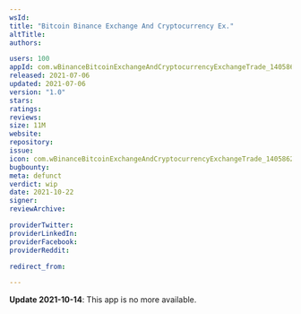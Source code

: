 ```yaml
---
wsId: 
title: "Bitcoin Binance Exchange And Cryptocurrency Ex."
altTitle: 
authors:

users: 100
appId: com.wBinanceBitcoinExchangeAndCryptocurrencyExchangeTrade_14058627
released: 2021-07-06
updated: 2021-07-06
version: "1.0"
stars: 
ratings: 
reviews: 
size: 11M
website: 
repository: 
issue: 
icon: com.wBinanceBitcoinExchangeAndCryptocurrencyExchangeTrade_14058627.jpg
bugbounty: 
meta: defunct
verdict: wip
date: 2021-10-22
signer: 
reviewArchive:

providerTwitter: 
providerLinkedIn: 
providerFacebook: 
providerReddit: 

redirect_from:

---
```


**Update 2021-10-14**: This app is no more available.

